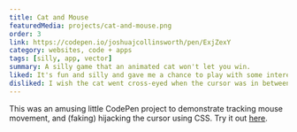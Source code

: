 ```yaml
---
title: Cat and Mouse
featuredMedia: projects/cat-and-mouse.png
order: 3
link: https://codepen.io/joshuajcollinsworth/pen/ExjZexY
category: websites, code + apps
tags: [silly, app, vector]
summary: A silly game that an animated cat won't let you win.
liked: It's fun and silly and gave me a chance to play with some interesting JavaScript.
disliked: I wish the cat went cross-eyed when the cursor was in between them, and I'm sure I could do that if I put the time into it, but the math was too much for my brain at the time. (Also, I wish Firefox was better with CSS filters or that I'd just known that at the time and left them out.)
---
```


This was an amusing little CodePen project to demonstrate tracking mouse movement, and (faking) hijacking the cursor using CSS. Try it out [here](https://codepen.io/joshuajcollinsworth/pen/ExjZexY/).
